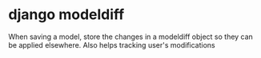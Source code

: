 django modeldiff
================

When saving a model, store the changes in a modeldiff object so they can be applied elsewhere. Also helps tracking user's modifications
